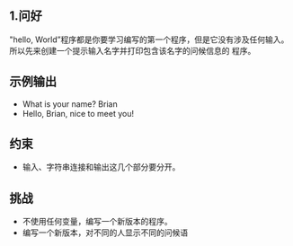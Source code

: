 ## 1.问好

"hello, World”程序都是你要学习编写的第一个程序，但是它没有涉及任何输入。
所以先来创建一个提示输入名字并打印包含该名字的问候信息的 程序。

## 示例输出
- What is your name? Brian
- Hello, Brian, nice to meet you!

## 约束
- 输入、字符串连接和输出这几个部分要分开。

## 挑战
- 不使用任何变量，编写一个新版本的程序。
- 编写一个新版本，对不同的人显示不同的问候语
